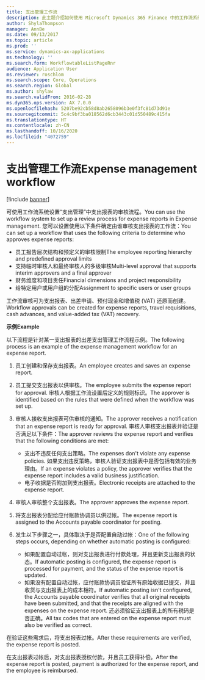 ```yaml
---
title: 支出管理工作流
description: 此主题介绍如何使用 Microsoft Dynamics 365 Finance 中的工作流系统在支出管理中设置支出报表审核流程。
author: ShylaThompson
manager: AnnBe
ms.date: 09/13/2017
ms.topic: article
ms.prod: ''
ms.service: dynamics-ax-applications
ms.technology: ''
ms.search.form: WorkflowtableListPageRnr
audience: Application User
ms.reviewer: roschlom
ms.search.scope: Core, Operations
ms.search.region: Global
ms.author: shylaw
ms.search.validFrom: 2016-02-28
ms.dyn365.ops.version: AX 7.0.0
ms.openlocfilehash: 5207be92cb58d8ab2658096b3e0f3fc81d73d91e
ms.sourcegitcommit: 5c4c9bf3ba018562d6cb3443c01d550489c415fa
ms.translationtype: HT
ms.contentlocale: zh-CN
ms.lasthandoff: 10/16/2020
ms.locfileid: "4072759"
---
```

# <a name="expense-management-workflow"></a><span data-ttu-id="fd68b-103">支出管理工作流</span><span class="sxs-lookup"><span data-stu-id="fd68b-103">Expense management workflow</span></span>

[!include [banner](../includes/banner.md)]

<span data-ttu-id="fd68b-104">可使用工作流系统设置“支出管理”中支出报表的审核流程。</span><span class="sxs-lookup"><span data-stu-id="fd68b-104">You can use the workflow system to set up a review process for expense reports in Expense management.</span></span> <span data-ttu-id="fd68b-105">您可以设置使用以下条件确定由谁审核支出报表的工作流：</span><span class="sxs-lookup"><span data-stu-id="fd68b-105">You can set up a workflow that uses the following criteria to determine who approves expense reports:</span></span>

- <span data-ttu-id="fd68b-106">员工报告层次结构和预定义的审核限制</span><span class="sxs-lookup"><span data-stu-id="fd68b-106">The employee reporting hierarchy and predefined approval limits</span></span>
- <span data-ttu-id="fd68b-107">支持临时审核人和最终审核人的多级审核</span><span class="sxs-lookup"><span data-stu-id="fd68b-107">Multi-level approval that supports interim approvers and a final approver</span></span>
- <span data-ttu-id="fd68b-108">财务维度和项目责任</span><span class="sxs-lookup"><span data-stu-id="fd68b-108">Financial dimensions and project responsibility</span></span>
- <span data-ttu-id="fd68b-109">给特定用户或用户组的分配</span><span class="sxs-lookup"><span data-stu-id="fd68b-109">Assignment to specific users or user groups</span></span>

<span data-ttu-id="fd68b-110">工作流审核可为支出报表、出差申请、预付现金和增值税 (VAT) 还原而创建。</span><span class="sxs-lookup"><span data-stu-id="fd68b-110">Workflow approvals can be created for expense reports, travel requisitions, cash advances, and value-added tax (VAT) recovery.</span></span>

<span data-ttu-id="fd68b-111">**示例**</span><span class="sxs-lookup"><span data-stu-id="fd68b-111">**Example**</span></span>

<span data-ttu-id="fd68b-112">以下流程是针对某一支出报表的出差支出管理工作流程示例。</span><span class="sxs-lookup"><span data-stu-id="fd68b-112">The following process is an example of the expense management workflow for an expense report.</span></span>

1. <span data-ttu-id="fd68b-113">员工创建和保存支出报表。</span><span class="sxs-lookup"><span data-stu-id="fd68b-113">An employee creates and saves an expense report.</span></span>
2. <span data-ttu-id="fd68b-114">员工提交支出报表以供审核。</span><span class="sxs-lookup"><span data-stu-id="fd68b-114">The employee submits the expense report for approval.</span></span> <span data-ttu-id="fd68b-115">审核人根据工作流设置后定义的规则标识。</span><span class="sxs-lookup"><span data-stu-id="fd68b-115">The approver is identified based on the rules that were defined when the workflow was set up.</span></span>
3. <span data-ttu-id="fd68b-116">审核人接收支出报表可供审核的通知。</span><span class="sxs-lookup"><span data-stu-id="fd68b-116">The approver receives a notification that an expense report is ready for approval.</span></span> <span data-ttu-id="fd68b-117">审核人审核支出报表并验证是否满足以下条件：</span><span class="sxs-lookup"><span data-stu-id="fd68b-117">The approver reviews the expense report and verifies that the following conditions are met:</span></span>

    - <span data-ttu-id="fd68b-118">支出不违反任何支出策略。</span><span class="sxs-lookup"><span data-stu-id="fd68b-118">The expenses don't violate any expense policies.</span></span> <span data-ttu-id="fd68b-119">如果支出违反策略，审核人验证支出报表中是否包括有效的业务理由。</span><span class="sxs-lookup"><span data-stu-id="fd68b-119">If an expense violates a policy, the approver verifies that the expense report includes a valid business justification.</span></span>
    - <span data-ttu-id="fd68b-120">电子收据是否附加到支出报表。</span><span class="sxs-lookup"><span data-stu-id="fd68b-120">Electronic receipts are attached to the expense report.</span></span>

4. <span data-ttu-id="fd68b-121">审核人审核整个支出报表。</span><span class="sxs-lookup"><span data-stu-id="fd68b-121">The approver approves the expense report.</span></span>
5. <span data-ttu-id="fd68b-122">将支出报表分配给应付账款协调员以供过帐。</span><span class="sxs-lookup"><span data-stu-id="fd68b-122">The expense report is assigned to the Accounts payable coordinator for posting.</span></span>
6. <span data-ttu-id="fd68b-123">发生以下步骤之一，具体取决于是否配置自动过帐：</span><span class="sxs-lookup"><span data-stu-id="fd68b-123">One of the following steps occurs, depending on whether automatic posting is configured:</span></span>

    - <span data-ttu-id="fd68b-124">如果配置自动过帐，则对支出报表进行付款处理，并且更新支出报表的状态。</span><span class="sxs-lookup"><span data-stu-id="fd68b-124">If automatic posting is configured, the expense report is processed for payment, and the status of the expense report is updated.</span></span>
    - <span data-ttu-id="fd68b-125">如果没有配置自动过帐，应付账款协调员验证所有原始收据已提交，并且收货与支出报表上的成本相符。</span><span class="sxs-lookup"><span data-stu-id="fd68b-125">If automatic posting isn't configured, the Accounts payable coordinator verifies that all original receipts have been submitted, and that the receipts are aligned with the expenses on the expense report.</span></span> <span data-ttu-id="fd68b-126">还必须验证支出报表上的所有税码是否正确。</span><span class="sxs-lookup"><span data-stu-id="fd68b-126">All tax codes that are entered on the expense report must also be verified as correct.</span></span>

<span data-ttu-id="fd68b-127">在验证这些需求后，将支出报表过帐。</span><span class="sxs-lookup"><span data-stu-id="fd68b-127">After these requirements are verified, the expense report is posted.</span></span>

<span data-ttu-id="fd68b-128">在支出报表过帐后，对支出报表授权付款，并且员工获得补偿。</span><span class="sxs-lookup"><span data-stu-id="fd68b-128">After the expense report is posted, payment is authorized for the expense report, and the employee is reimbursed.</span></span>
